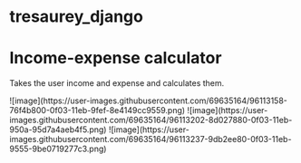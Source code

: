 # tresaurey_django


<h1>Income-expense calculator</h1>
<p>Takes the user income and expense and calculates them.</p>
![image](https://user-images.githubusercontent.com/69635164/96113158-76f4b800-0f03-11eb-9fef-8e4149cc9559.png)
![image](https://user-images.githubusercontent.com/69635164/96113202-8d027880-0f03-11eb-950a-95d7a4aeb4f5.png)
![image](https://user-images.githubusercontent.com/69635164/96113237-9db2ee80-0f03-11eb-9555-9be0719277c3.png)
